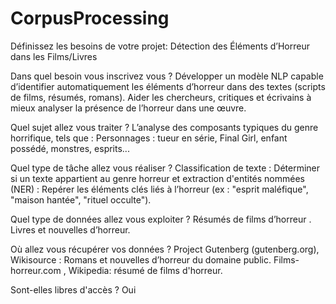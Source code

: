 # CorpusProcessing
Définissez les besoins de votre projet: Détection des Éléments d’Horreur dans les Films/Livres

Dans quel besoin vous inscrivez vous ?
Développer un modèle NLP capable d’identifier automatiquement les éléments d’horreur dans des textes (scripts de films, résumés, romans).
Aider les chercheurs, critiques et écrivains à mieux analyser la présence de l’horreur dans une œuvre.

Quel sujet allez vous traiter ?
L’analyse des composants typiques du genre horrifique, tels que :
Personnages : tueur en série, Final Girl, enfant possédé, monstres, esprits...

Quel type de tâche allez vous réaliser ?
Classification de texte : Déterminer si un texte appartient au genre horreur et extraction d'entités nommées (NER) : Repérer les éléments clés liés à l’horreur (ex : "esprit maléfique", "maison hantée", "rituel occulte").

Quel type de données allez vous exploiter ?
Résumés de films d’horreur .
Livres et nouvelles d’horreur.

Où allez vous récupérer vos données ?
Project Gutenberg (gutenberg.org), Wikisource : Romans et nouvelles d’horreur du domaine public.
Films-horreur.com , Wikipedia: résumé de films d'horreur.

Sont-elles libres d'accès ?
Oui
